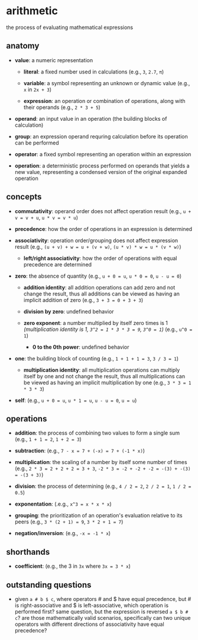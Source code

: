 # arithmetic

the process of evaluating mathematical expressions

## anatomy

- **value**: a numeric representation

  - **literal**: a fixed number used in calculations (e.g., `3`, `2.7`, `π`)
 
  - **variable**: a symbol representing an unknown or dynamic value (e.g., `x` in `2x + 3`)

  - **expression**: an operation or combination of operations, along with their operands  (e.g., `2 * 3 + 5`)
 
- **operand**: an input value in an operation (the building blocks of calculation)

- **group**: an expression operand requring calculation before its operation can be performed

- **operator**: a fixed symbol representing an operation within an expression

- **operation**: a deterministic process performed on operands that yields a new value, representing a condensed version of the original expanded operation

## concepts

- **commutativity**: operand order does not affect operation result (e.g., `u + v = v + u`, `u * v = v * u`)

- **precedence**: how the order of operations in an expression is determined

- **associativity**: operation order/grouping does not affect expression result (e.g., `(u + v) + w = u + (v + w)`, `(u * v) * w = u * (v * w)`)

  - **left/right associativity**: how the order of operations with equal precedence are determined

- **zero**: the absence of quantity (e.g., `u + 0 = u`, `u * 0 = 0`, `u - u = 0`)

  - **addition identity**: all addition operations can add zero and not change the result, thus all additions can be viewed as having an implicit addition of zero (e.g., `3 + 3 = 0 + 3 + 3`)

  - **division by zero**: undefined behavior
 
  - **zero exponent**: a number multiplied by itself zero times is 1 _(multiplication identity is 1, `3^2 = 1 * 3 * 3 = 9`, `3^0 = 1`)_ (e.g., `u^0 = 1`)

    - **0 to the 0th power**: undefined behavior
   
- **one**: the building block of counting (e.g., `1 + 1 + 1 = 3`, `3 / 3 = 1`)

  - **multiplication identity**: all multiplication operations can multiply itself by one and not change the result, thus all multiplications can be viewed as having an implicit multiplication by one (e.g., `3 * 3 = 1 * 3 * 3`)

- **self**: (e.g., `u + 0 = u`, `u * 1 = u`, `u - u = 0`, `u = u`)

## operations

- **addition**: the process of combining two values to form a single sum (e.g., `1 + 1 = 2`, `1 + 2 = 3`)

- **subtraction**: (e.g., `7 - x = 7 + (-x) = 7 + (-1 * x)`)

- **multiplication**: the scaling of a number by itself some number of times (e.g., `2 * 3 = 2 + 2 + 2 = 3 + 3`, `-2 * 3 = -2 + -2 + -2 = -(3) + -(3) = -(3 + 3)`)

- **division**: the process of determining   (e.g., `4 / 2 = 2`, `2 / 2 = 1`, `1 / 2 = 0.5`)

- **exponentation**: (.e.g., `x^3 = x * x * x`)

- **grouping**: the prioritization of an operation's evaluation relative to its peers (e.g., `3 * (2 + 1) = 9`, `3 * 2 + 1 = 7`)

- **negation/inversion**: (e.g., `-x = -1 * x`)

## shorthands 

- **coefficient**: (e.g., the 3 in `3x` where `3x = 3 * x`)



## outstanding questions

- given `a # b $ c`, where operators # and $ have equal precedence, but # is right-associative and $ is left-associative, which operation is performed first? same question, but the expression is reversed `a $ b # c`? are those mathematically valid scenarios, specifically can two unique operators with different directions of associativity have equal precedence?


